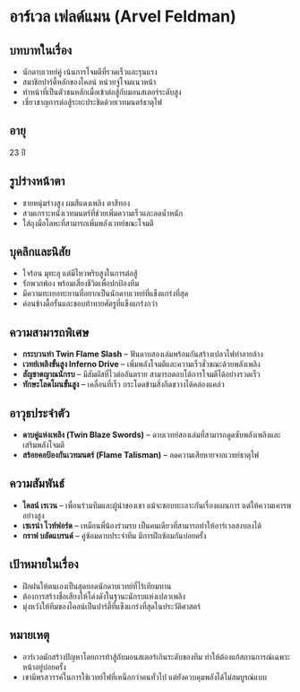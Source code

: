 # อาร์เวล เฟลด์แมน (Arvel Feldman)

## บทบาทในเรื่อง
- นักดาบเวทย์คู่ เน้นการโจมตีที่รวดเร็วและรุนแรง
- สมาชิกปาร์ตี้หลักของไคลน์ หน่วยจู่โจมแนวหน้า
- ทำหน้าที่เป็นตัวชนหลักเมื่อเข้าต่อสู้กับมอนสเตอร์ระดับสูง
- เชี่ยวชาญการต่อสู้ระยะประชิดด้วยเวทมนตร์ธาตุไฟ

## อายุ
23 ปี

## รูปร่างหน้าตา
- ชายหนุ่มร่างสูง ผมสีแดงเพลิง ตาสีทอง
- สวมเกราะหนังเวทมนตร์ที่ช่วยเพิ่มความเร็วและลดน้ำหนัก
- ใส่ถุงมือโลหะที่สามารถเพิ่มพลังเวทย์ขณะโจมตี

## บุคลิกและนิสัย
- ใจร้อน มุทะลุ แต่มีไหวพริบสูงในการต่อสู้
- รักพวกพ้อง พร้อมเสี่ยงชีวิตเพื่อปกป้องทีม
- มีความทะเยอทะยานที่อยากเป็นนักดาบเวทย์ที่แข็งแกร่งที่สุด
- ค่อนข้างดื้อรั้นและชอบท้าทายศัตรูที่แข็งแกร่งกว่า

## ความสามารถพิเศษ
- **กระบวนท่า Twin Flame Slash** – ฟันดาบสองเล่มพร้อมกันสร้างเปลวไฟทำลายล้าง
- **เวทย์เพลิงขั้นสูง Inferno Drive** – เพิ่มพลังโจมตีและความเร็วชั่วขณะด้วยพลังเพลิง
- **สัญชาตญาณนักรบ** – มีสัมผัสที่ไวต่ออันตราย สามารถตอบโต้การโจมตีได้อย่างรวดเร็ว
- **ทักษะโลดโผนขั้นสูง** – เคลื่อนที่เร็ว กระโดดข้ามสิ่งกีดขวางได้คล่องแคล่ว

## อาวุธประจำตัว
- **ดาบคู่แห่งเพลิง (Twin Blaze Swords)** – ดาบเวทย์สองเล่มที่สามารถดูดซับพลังเพลิงและเสริมพลังโจมตี
- **สร้อยคอป้องกันเวทมนตร์ (Flame Talisman)** – ลดความเสียหายจากเวทย์ธาตุไฟ

## ความสัมพันธ์
- **ไคลน์ เรเวน** – เพื่อนร่วมทีมและผู้นำของเขา แม้จะชอบทะเลาะกันเรื่องแผนการ แต่ให้ความเคารพอย่างสูง
- **เซเรน่า ไวท์ฟอร์ด** – เหมือนพี่น้องร่วมรบ เป็นคนเดียวที่สามารถทำให้อาร์เวลสงบลงได้
- **กราฟ บลัดแบรนด์** – คู่ซ้อมดาบประจำทีม มีการฝึกซ้อมกันบ่อยครั้ง

## เป้าหมายในเรื่อง
- ฝึกฝนให้ตนเองเป็นสุดยอดนักดาบเวทย์ที่ไร้เทียมทาน
- ต้องการสร้างชื่อเสียงให้โด่งดังในฐานะนักรบแห่งเปลวเพลิง
- มุ่งหวังให้ทีมของไคลน์เป็นปาร์ตี้ที่แข็งแกร่งที่สุดในประวัติศาสตร์

## หมายเหตุ
- อาร์เวลมักสร้างปัญหาโดยการท้าสู้กับมอนสเตอร์เกินระดับของทีม ทำให้ต้องแก้สถานการณ์เฉพาะหน้าอยู่บ่อยครั้ง
- เขามีพรสวรรค์ในการใช้เวทย์ไฟที่เหนือกว่าคนทั่วไป แต่ยังควบคุมพลังได้ไม่สมบูรณ์แบบ